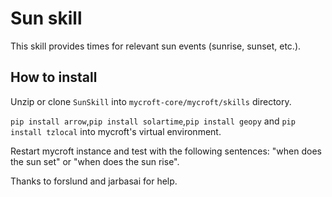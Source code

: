 # Sun skill

This skill provides times for relevant sun events (sunrise, sunset, etc.).

## How to install

Unzip or clone `SunSkill` into `mycroft-core/mycroft/skills` directory.

`pip install arrow`,`pip install solartime`,`pip install geopy` and `pip install tzlocal` into mycroft's virtual environment.

Restart mycroft instance and test with the following sentences: "when does the sun set" or "when does the sun rise".

Thanks to forslund and jarbasai for help.
